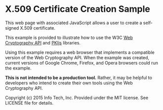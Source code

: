 X.509 Certificate Creation Sample
=================================

This web page with associated JavaScript allows a user to
create a self-signed X.509 certificate.

This example is provided to illustrate how to use the W3C
[Web Cryptography API](http://www.w3.org/TR/WebCryptoAPI/ "API Draft")
and [PKIjs](https://pkijs.org/ "PKIjs Home Page") libraries.

Using this example requires a web browser that implements a compatible version
of the Web Cryptography API.
When the example was created, current versions of Google Chrome,
Firefox, and Opera browsers could run the example.

**This is not intended to be a production tool.** Rather, it may
be helpful to developers who intend to create their own tools using
the Web Cryptography API.

Copyright (c) 2015 Info Tech, Inc.
Provided under the MIT license.
See LICENSE file for details.
